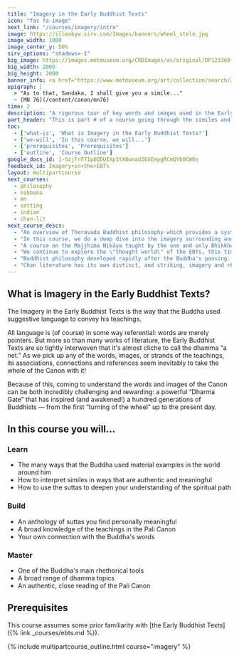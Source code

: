 ```yaml
---
title: "Imagery in the Early Buddhist Texts"
icon: "fas fa-image"
next_link: "/courses/imagery/intro"
image: https://illeakyw.sirv.com/Images/banners/wheel_stele.jpg
image_width: 1000
image_center_y: 50%
sirv_options: "shadows=-1"
big_image: https://images.metmuseum.org/CRDImages/as/original/DP123360.jpg
big_width: 2000
big_height: 2000
banner_info: <a href="https://www.metmuseum.org/art/collection/search/38118">The Met</a>
epigraph: |
  > "As to that, Sandaka, I shall give you a simile..."  
  ~ [MN 76](/content/canon/mn76)
time: 2
description: "A rigorous tour of key words and images used in the Early Buddhist Texts, this course unpacks early Buddhist philosophy from the unique perspective of the rhetoric it deployed. This course also serves as an introduction to Pāli for nonspecialists."
part_header: "This is part # of a course going through the similes and metaphors of the Buddha."
toc:
  - ['what-is', 'What is Imagery in the Early Buddhist Texts?']
  - ['we-will', 'In this course, we will...']
  - ['prerequisites', 'Prerequisites']
  - ['outline', 'Course Outline']
google_docs_id: 1-GzjFrF71p0QDUIXp1tX0wnad26XEepgRCmQYb0CW0s
feedback_id: Imagery+in+the+EBTs
layout: multipartcourse
next_courses:
  - philosophy
  - nibbana
  - mn
  - setting
  - indian
  - chan-lit
next_course_descs:
  - "An overview of Theravada Buddhist philosophy which provides a systematic frame for the themes we've covered in this course"
  - "In this course, we do a deep dive into the imagery surrounding and the meaning of just a single, crucially important term in the Early Buddhist Texts: <i>nibbāna</i>."
  - "A course on the Majjhima Nikāya taught by the one and only Bhikkhu Bodhi."
  - "We continue to explore the \"thought world\" of the EBTs, this time by exploring the _world_ of the EBTs: ancient India and its place in the cosmos."
  - "Buddhist philosophy developed rapidly after the Buddha's passing. This course covers those developments common to both the (later) Theravada and Mahayana schools."
  - "Chan literature has its own distinct, and striking, imagery and rhetorical style."
---
```


<h2 id="what-is">What is Imagery in the Early Buddhist Texts?</h2>

The Imagery in the Early Buddhist Texts is the way that the Buddha used suggestive language to convey his teachings. 

All language is (of course) in some way referential: words are merely pointers. But more so than many works of literature, the Early Buddhist Texts are so tightly interwoven that it's almost cliche to call the dhamma “a net.” As we pick up any of the words, images, or strands of the teachings, its associations, connections and references seem inevitably to take the whole of the Canon with it!

Because of this, coming to understand the words and images of the Canon can be both incredibly challenging and rewarding: a powerful “Dharma Gate” that has inspired (and awakened!) a hundred generations of Buddhists — from the first “turning of the wheel” up to the present day.

<h2 id="we-will">In this course you will...</h2>

### Learn

- The many ways that the Buddha used material examples in the world around him
- How to interpret similes in ways that are authentic and meaningful
- How to use the suttas to deepen your understanding of the spiritual path

### Build

- An anthology of suttas you find personally meaningful
- A broad knowledge of the teachings in the Pali Canon
- Your own connection with the Buddha's words

### Master

- One of the Buddha's main rhethorical tools
- A broad range of dhamma topics
- An authentic, close reading of the Pali Canon

## Prerequisites

This course assumes some prior familiarity with [the Early Buddhist Texts]({% link _courses/ebts.md %}).

{% include multipartcourse_outline.html course="imagery" %}

